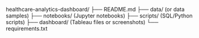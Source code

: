 healthcare-analytics-dashboard/
├── README.md
├── data/ (or data samples)
├── notebooks/ (Jupyter notebooks)
├── scripts/ (SQL/Python scripts)
├── dashboard/ (Tableau files or screenshots)
└── requirements.txt
